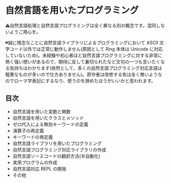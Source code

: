 # 自然言語を用いたプログラミング

⚠自然言語処理と自然言語プログラミングは全く異なる別の概念です。混同しないようご用心を。

💔誠に残念なことに自然言語ライブラリによるプログラミングにおいて
ASCII 文字コード以外では正常に動作しません(原因として Ring 本体は Unicode に対応していないため)。未経験や初心者ほど自然言語プログラミングに対する非常に熱く強い想いがあるので、期待に反して裏切られたなど文句の一つも言いたくなる気持ちはわかります(依然として、多くの自然言語プログラミング対応言語は粗悪なものが多いので仕方ありません)。原作者は改修する気は全く無いようなのでローマ字表記にするなり、使うのを諦めたほうがいいかと思われます。

## 目次

* 自然言語を用いた変数と関数
* 自然言語を用いたクラスとメソッド
* ゼロ代入による無効キーワードの定義
* 演算子の再定義
* キーワードの再定義
* 自然言語ライブラリを用いたプログラミング
* 自然言語プログラミング対応ライブラリの作成
* 自然言語ソースコードの翻訳方法(半自動化)
* 実用プログラムの作成
* 自然言語対応 REPL の開発
* その他
